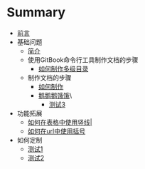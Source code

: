 # Summary

* [前言](README.md)
* 基础问题
    * [简介](Chapter1/1.md)
    * 使用GitBook命令行工具制作文档的步骤
        * [如何制作多级目录](Chapter1/3.md)
    * 制作文档的步骤
        * [如何制作](Chapter1/5.md)
        * [鹅鹅鹅饿饿](Chapter1/6.md)\
            * [测试3](Chapter3/3.md)
* 功能拓展
    * [如何在表格中使用竖线|](Chapter2/2.md)
    * [如何在url中使用括号](Chapter2/3.md)
* 如何定制
    * [测试1](Chapter3/1.md)
    * [测试2](Chapter3/2.md)
    
